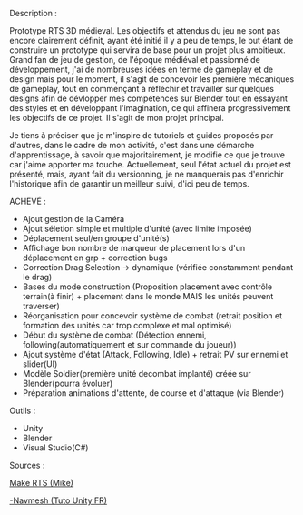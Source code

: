Description : 

Prototype RTS 3D médieval. Les objectifs et attendus du jeu ne sont pas encore clairement définit, ayant été initié il y a peu de temps, le but étant de construire un prototype qui servira de base pour un projet plus ambitieux. 
Grand fan de jeu de gestion, de l'époque médiéval et passionné de développement, j'ai de nombreuses idées en terme de gameplay et de design mais pour le moment, il s'agit de concevoir les première mécaniques de gameplay, 
tout en commençant à réfléchir et travailler sur quelques designs afin de dévlopper mes compétences sur Blender tout en essayant des styles et en développant l'imagination, ce qui affinera progressivement les objectifs de ce projet. Il s'agit de mon
projet principal.


Je tiens à préciser que je m'inspire de tutoriels et guides proposés par d'autres, dans le cadre de mon activité, c'est dans une démarche d'apprentissage, à savoir que majoritairement, je modifie 
ce que je trouve car j'aime apporter ma touche. 
Actuellement, seul l'état actuel du projet est présenté, mais, ayant fait du versionning, je ne manquerais pas d'enrichir l'historique afin de garantir un meilleur suivi, d'ici peu de temps.

ACHEVÉ :

- Ajout gestion de la Caméra
- Ajout séletion simple et multiple d'unité (avec limite imposée)
- Déplacement seul/en groupe d'unité(s)
- Affichage bon nombre de marqueur de placement lors d'un déplacement en grp + correction bugs
- Correction Drag Selection -> dynamique (vérifiée constamment pendant le drag)
- Bases du mode construction (Proposition placement avec contrôle terrain(à finir) + placement dans le monde MAIS les unités peuvent traverser)
- Réorganisation pour concevoir système de combat (retrait position et formation des unités car trop complexe et mal optimisé)
- Début du système de combat (Détection ennemi, following(automatiquement et sur commande du joueur))
- Ajout système d'état (Attack, Following, Idle) + retrait PV sur ennemi et slider(UI)
- Modèle Soldier(première unité decombat implanté) créée sur Blender(pourra évoluer)
- Préparation animations d'attente, de course et d'attaque (via Blender)

Outils :
- Unity
- Blender
- Visual Studio(C#)

Sources :

[Make RTS (Mike)](https://www.youtube.com/watch?v=-GfdKB_7mrY&list=PLtLToKUhgzwkCRQ9YAOtUIDbDQN5XXVAs)

[-Navmesh (Tuto Unity FR)](https://www.youtube.com/watch?v=qOQVxPQ-C5Y&t=489s)
